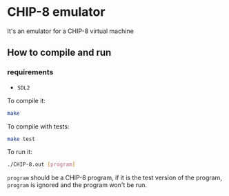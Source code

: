# CHIP-8 emulator

It's an emulator for a CHIP-8 virtual machine

## How to compile and run

### requirements

- `SDL2`

To compile it:

```bash
make
```
To compile with tests:

```bash
make test
```

To run it:

```bash
./CHIP-8.out [program]
```
`program` should be a CHIP-8 program, if it is the test version of the program, `program` is ignored and the program won't be run.